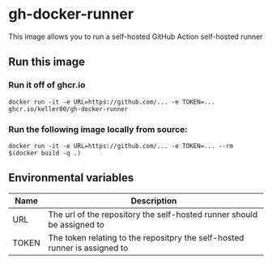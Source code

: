 # gh-docker-runner

This image allows you to run a self-hosted GitHub Action self-hosted runner

## Run this image

### Run it off of ghcr.io
`docker run -it -e URL=https://github.com/... -e TOKEN=... ghcr.io/keller00/gh-docker-runner`

### Run the following image locally from source:
`docker run -it -e URL=https://github.com/... -e TOKEN=... --rm $(docker build -q .)`

## Environmental variables

| Name | Description |
|------|---------------|
| URL | The url of the repository the self-hosted runner should be assigned to |
| TOKEN | The token relating to the repositpry the self-hosted runner is assigned to |

